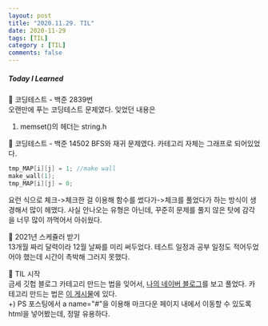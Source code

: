 ```yaml
---
layout: post
title: "2020.11.29. TIL"
date: 2020-11-29
tags: [TIL]
category : [TIL]
comments: false
---
```


##### Today I Learned

💎 코딩테스트 - 백준 2839번  
오랜만에 푸는 코딩테스트 문제였다. 잊었던 내용은  
1. memset()의 헤더는 string.h

💎 코딩테스트 - 백준 14502
BFS와 재귀 문제였다. 카테고리 자체는 그래프로 되어있었다.
``` c++
tmp_MAP[i][j] = 1; //make wall
make_wall(1);
tmp_MAP[i][j] = 0;
```
요런 식으로 체크->체크한 걸 이용해 함수를 썼다가->체크를 풀었다가 하는 방식이 생경해서 많이 헤맸다. 사실 안나오는 유형은 아닌데, 꾸준히 문제를 풀지 않은 탓에 감각을 너무 많이 까먹어서 아쉬웠다.

💎 2021년 스케쥴러 받기  
13개월 짜리 달력이라 12월 날짜를 미리 써두었다. 테스트 일정과 공부 일정도 적어두었어야 했는데 시간이 촉박해 그러지 못했다.

💎 TIL 시작  
금세 깃헙 블로그 카테고리 만드는 법을 잊어서, [나의 네이버 블로그](https://blog.naver.com/yl95yl)를 보고 풀었다. 카테고리 만드는 법은 [이 게시물](https://blog.naver.com/yl95yl/222146162449)에 있다.  
+) PS 포스팅에서 a name="#"을 이용해 마크다운 페이지 내에서 이동할 수 있도록 html을 넣어봤는데, 정말 유용하다.
